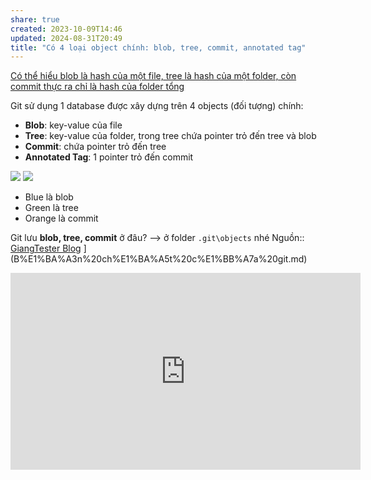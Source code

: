 ```yaml
---
share: true
created: 2023-10-09T14:46
updated: 2024-08-31T20:49
title: "Có 4 loại object chính: blob, tree, commit, annotated tag"
---
```

[Có thể hiểu blob là hash của một file, tree là hash của một folder, còn commit thực ra chỉ là hash của folder tổng](./C%C3%B3%20th%E1%BB%83%20hi%E1%BB%83u%20blob%20l%C3%A0%20hash%20c%E1%BB%A7a%20m%E1%BB%99t%20file,%20tree%20l%C3%A0%20hash%20c%E1%BB%A7a%20m%E1%BB%99t%20folder,%20c%C3%B2n%20commit%20th%E1%BB%B1c%20ra%20ch%E1%BB%89%20l%C3%A0%20hash%20c%E1%BB%A7a%20folder%20t%E1%BB%95ng.md) 

Git sử dụng 1 database được xây dựng trên 4 objects (đối tượng) chính:

- **Blob**: key-value của file
- **Tree**: key-value của folder, trong tree chứa pointer trỏ đến tree và blob
- **Commit**: chứa pointer trỏ đến tree
- **Annotated Tag**: 1 pointer trỏ đến commit

![](https://giangtester.com/wp-content/uploads/2021/09/image-3-1024x563.png)
![](https://giangtester.com/wp-content/uploads/2021/09/image-4-1024x557.png)

- Blue là blob
- Green là tree
- Orange là commit

Git lưu **blob, tree, commit** ở đâu? —> ở folder `.git\objects` nhé
Nguồn:: [ GiangTester Blog](https://giangtester.com/ban-chat-cua-git/) ](B%E1%BA%A3n%20ch%E1%BA%A5t%20c%E1%BB%A7a%20git.md)

<iframe width="560" height="315" src="https://www.youtube.com/embed/watch?v=MyvyqdQ3OjI" title="YouTube video player" frameborder="0" allow="accelerometer; autoplay; clipboard-write; encrypted-media; gyroscope; picture-in-picture; web-share" referrerpolicy="strict-origin-when-cross-origin" allowfullscreen></iframe>
